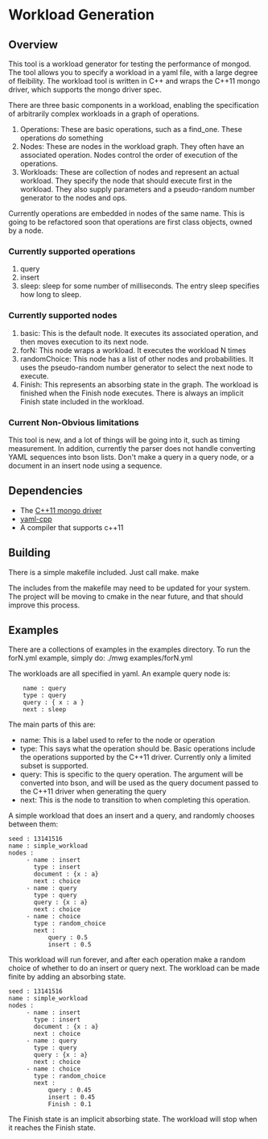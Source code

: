 Workload Generation
===================

Overview
--------

This tool is a workload generator for testing the performance of
mongod. The tool allows you to specify a workload in a yaml file, with
a large degree of fleibility. The workload tool is written in C++ and
wraps the C++11 mongo driver, which supports the mongo driver spec.

There are three basic components in a workload, enabling the
specification of arbitrarily complex workloads in a graph of
operations. 
1. Operations: These are basic operations, such as a find_one. These
   operations *do* something
2. Nodes: These are nodes in the workload graph. They often have an
   associated operation. Nodes control the order of execution of the
   operations.
3. Workloads: These are collection of nodes and represent an actual
   workload. They specify the node that should execute first in the
   workload. They also supply parameters and a pseudo-random number
   generator to the nodes and ops. 

Currently operations are embedded in nodes of the same name. This is
going to be refactored soon that operations are first class objects,
owned by a node. 

### Currently supported operations

1. query
2. insert
3. sleep: sleep for some number of milliseconds. The entry sleep
   specifies how long to sleep. 

### Currently supported nodes

1. basic: This is the default node. It executes its associated
   operation, and then moves execution to its next node.
2. forN: This node wraps a workload. It executes the workload N times
3. randomChoice: This node has a list of other nodes and
   probabilities. It uses the pseudo-random number generator to select
   the next node to execute.
4. Finish: This represents an absorbing state in the graph. The
   workload is finished when the Finish node executes. There is always
   an implicit Finish state included in the workload. 


### Current Non-Obvious limitations

This tool is new, and a lot of things will be going into it, such as
timing measurement. In addition, currently the parser does not handle
converting YAML sequences into bson lists. Don't make a query in a
query node, or a document in an insert node using a sequence. 

Dependencies
------------
* The [C++11 mongo driver](https://github.com/mongodb/mongo-cxx-driver/tree/master)
* [yaml-cpp](https://github.com/jbeder/yaml-cpp)
* A compiler that supports c++11

Building
--------

There is a simple makefile included. Just call make.
    make

The includes from the makefile may need to be updated for your
system. The project will be moving to cmake in the near future, and
that should improve this process. 

Examples
--------

There are a collections of examples in the examples directory. To run
the forN.yml example, simply do:
    ./mwg examples/forN.yml

The workloads are all specified in yaml. An example query node is:

        name : query
        type : query
        query : { x : a }
        next : sleep

The main parts of this are:
* name: This is a label used to refer to the node or operation
* type: This says what the operation should be. Basic operations
  include the operations supported by the C++11 driver. Currently only
  a limited subset is supported.
* query: This is specific to the query operation. The argument will be
  converted into bson, and will be used as the query document passed
  to the C++11 driver when generating the query
* next: This is the node to transition to when completing this
  operation.

A simple workload that does an insert and a query, and randomly
chooses between them:

    seed : 13141516
    name : simple_workload
    nodes :
         - name : insert
           type : insert
           document : {x : a}
           next : choice
         - name : query
           type : query
           query : {x : a}
           next : choice
         - name : choice
           type : random_choice
           next :
               query : 0.5
               insert : 0.5

This workload will run forever, and after each operation make a random
choice of whether to do an insert or query next. The workload can be
made finite by adding an absorbing state.

    seed : 13141516
    name : simple_workload
    nodes :
         - name : insert
           type : insert
           document : {x : a}
           next : choice
         - name : query
           type : query
           query : {x : a}
           next : choice
         - name : choice
           type : random_choice
           next :
               query : 0.45
               insert : 0.45
               Finish : 0.1

The Finish state is an implicit absorbing state. The workload will
stop when it reaches the Finish state. 
